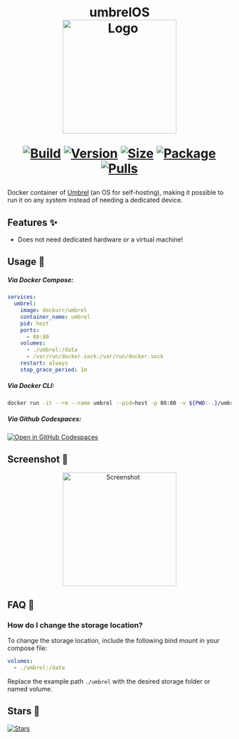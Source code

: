 <h1 align="center">umbrelOS<br />
<div align="center">
<a href="https://github.com/dockur/umbrel"><img src="https://raw.githubusercontent.com/dockur/umbrel/master/.github/header.png" title="Logo" style="max-width:100%;" width="256" /></a>
</div>
<div align="center">

[![Build]][build_url]
[![Version]][tag_url]
[![Size]][tag_url]
[![Package]][pkg_url]
[![Pulls]][hub_url]

</div></h1>

Docker container of [Umbrel](https://umbrel.com/umbrelos) (an OS for self-hosting), making it possible to run it on any system instead of needing a dedicated device.

## Features ✨

* Does not need dedicated hardware or a virtual machine!

## Usage  🐳

##### Via Docker Compose:

```yaml
services:
  umbrel:
    image: dockurr/umbrel
    container_name: umbrel
    pid: host
    ports:
      - 80:80
    volumes:
      - ./umbrel:/data
      - /var/run/docker.sock:/var/run/docker.sock
    restart: always
    stop_grace_period: 1m
```

##### Via Docker CLI:

```bash
docker run -it --rm --name umbrel --pid=host -p 80:80 -v ${PWD:-.}/umbrel:/data -v /var/run/docker.sock:/var/run/docker.sock --stop-timeout 60 dockurr/umbrel
```

##### Via Github Codespaces:

[![Open in GitHub Codespaces](https://github.com/codespaces/badge.svg)](https://codespaces.new/dockur/umbrel)

## Screenshot 📸

<div align="center">
<a href="https://github.com/dockur/umbrel"><img src="https://raw.githubusercontent.com/dockur/umbrel/master/.github/screen.png" title="Screenshot" style="max-width:100%;" width="256" /></a>
</div>

## FAQ 💬

### How do I change the storage location?

  To change the storage location, include the following bind mount in your compose file:

  ```yaml
  volumes:
    - ./umbrel:/data
  ```

  Replace the example path `./umbrel` with the desired storage folder or named volume.

## Stars 🌟
[![Stars](https://starchart.cc/dockur/umbrel.svg?variant=adaptive)](https://starchart.cc/dockur/umbrel)

[build_url]: https://github.com/dockur/umbrel/
[hub_url]: https://hub.docker.com/r/dockurr/umbrel
[tag_url]: https://hub.docker.com/r/dockurr/umbrel/tags
[pkg_url]: https://github.com/dockur/umbrel/pkgs/container/umbrel

[Build]: https://github.com/dockur/umbrel/actions/workflows/build.yml/badge.svg
[Size]: https://img.shields.io/docker/image-size/dockurr/umbrel/latest?color=066da5&label=size
[Pulls]: https://img.shields.io/docker/pulls/dockurr/umbrel.svg?style=flat&label=pulls&logo=docker
[Version]: https://img.shields.io/docker/v/dockurr/umbrel/latest?arch=amd64&sort=semver&color=066da5
[Package]:https://img.shields.io/badge/dynamic/json?url=https%3A%2F%2Fipitio.github.io%2Fbackage%2Fdockur%2Fumbrel%2Fumbrel.json&query=%24.downloads&logo=github&style=flat&color=066da5&label=pulls
